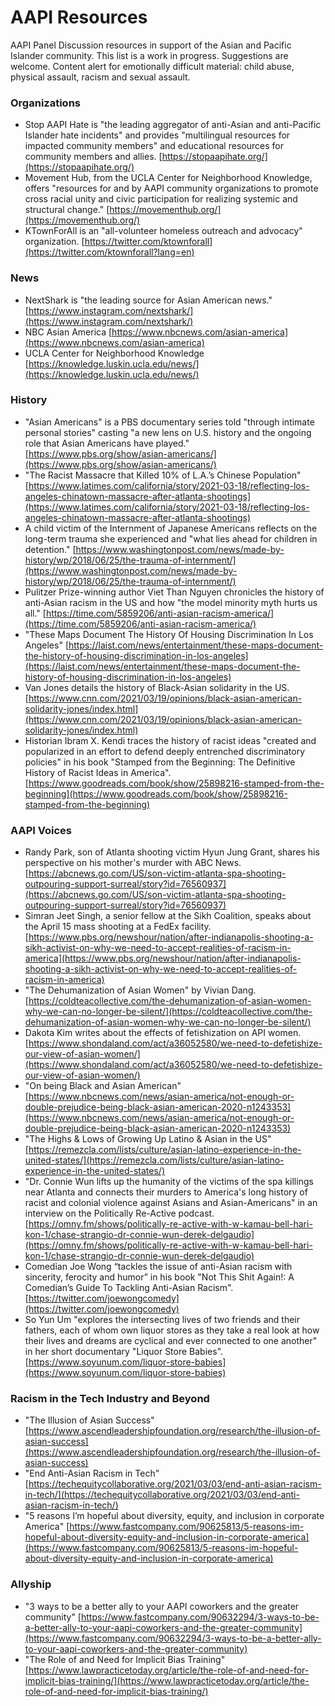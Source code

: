 # AAPI Resources

AAPI Panel Discussion resources in support of the Asian and Pacific Islander community. This list is a work in progress. Suggestions are welcome. Content alert for emotionally difficult material: child abuse, physical assault, racism and sexual assault.

### Organizations
- Stop AAPI Hate is "the leading aggregator of anti-Asian and anti-Pacific Islander hate incidents" and provides "multilingual resources for impacted community members" and educational resources for community members and allies. [https://stopaapihate.org/](https://stopaapihate.org/)
- Movement Hub, from the UCLA Center for Neighborhood Knowledge, offers "resources for and by AAPI community organizations to promote cross racial unity and civic participation for realizing systemic and structural change." [https://movementhub.org/](https://movementhub.org/)
- KTownForAll is an "all-volunteer homeless outreach and advocacy" organization. [https://twitter.com/ktownforall](https://twitter.com/ktownforall?lang=en)

### News
- NextShark is "the leading source for Asian American news." [https://www.instagram.com/nextshark/](https://www.instagram.com/nextshark/)
- NBC Asian America [https://www.nbcnews.com/asian-america](https://www.nbcnews.com/asian-america)
- UCLA Center for Neighborhood Knowledge [https://knowledge.luskin.ucla.edu/news/](https://knowledge.luskin.ucla.edu/news/)

### History
- "Asian Americans" is a PBS documentary series told "through intimate personal stories" casting "a new lens on U.S. history and the ongoing role that Asian Americans have played." [https://www.pbs.org/show/asian-americans/](https://www.pbs.org/show/asian-americans/)
- "The Racist Massacre that Killed 10% of L.A.’s Chinese Population" [https://www.latimes.com/california/story/2021-03-18/reflecting-los-angeles-chinatown-massacre-after-atlanta-shootings](https://www.latimes.com/california/story/2021-03-18/reflecting-los-angeles-chinatown-massacre-after-atlanta-shootings)
- A child victim of the Internment of Japanese Americans reflects on the long-term trauma she experienced and "what lies ahead for children in detention." [https://www.washingtonpost.com/news/made-by-history/wp/2018/06/25/the-trauma-of-internment/](https://www.washingtonpost.com/news/made-by-history/wp/2018/06/25/the-trauma-of-internment/)
- Pulitzer Prize-winning author Viet Than Nguyen chronicles the history of anti-Asian racism in the US and how "the model minority myth hurts us all." [https://time.com/5859206/anti-asian-racism-america/](https://time.com/5859206/anti-asian-racism-america/)
- "These Maps Document The History Of Housing Discrimination In Los Angeles" [https://laist.com/news/entertainment/these-maps-document-the-history-of-housing-discrimination-in-los-angeles](https://laist.com/news/entertainment/these-maps-document-the-history-of-housing-discrimination-in-los-angeles)
- Van Jones details the history of Black-Asian solidarity in the US. [https://www.cnn.com/2021/03/19/opinions/black-asian-american-solidarity-jones/index.html](https://www.cnn.com/2021/03/19/opinions/black-asian-american-solidarity-jones/index.html)
- Historian Ibram X. Kendi traces the history of racist ideas "created and popularized in an effort to defend deeply entrenched discriminatory policies" in his book "Stamped from the Beginning: The Definitive History of Racist Ideas in America". [https://www.goodreads.com/book/show/25898216-stamped-from-the-beginning](https://www.goodreads.com/book/show/25898216-stamped-from-the-beginning)

### AAPI Voices
- Randy Park, son of Atlanta shooting victim Hyun Jung Grant, shares his perspective on his mother's murder with ABC News. [https://abcnews.go.com/US/son-victim-atlanta-spa-shooting-outpouring-support-surreal/story?id=76560937](https://abcnews.go.com/US/son-victim-atlanta-spa-shooting-outpouring-support-surreal/story?id=76560937)
- Simran Jeet Singh, a senior fellow at the Sikh Coalition, speaks about the April 15 mass shooting at a FedEx facility. [https://www.pbs.org/newshour/nation/after-indianapolis-shooting-a-sikh-activist-on-why-we-need-to-accept-realities-of-racism-in-america](https://www.pbs.org/newshour/nation/after-indianapolis-shooting-a-sikh-activist-on-why-we-need-to-accept-realities-of-racism-in-america)
- "The Dehumanization of Asian Women" by Vivian Dang. [https://coldteacollective.com/the-dehumanization-of-asian-women-why-we-can-no-longer-be-silent/](https://coldteacollective.com/the-dehumanization-of-asian-women-why-we-can-no-longer-be-silent/)
- Dakota Kim writes about the effects of fetishization on API women. [https://www.shondaland.com/act/a36052580/we-need-to-defetishize-our-view-of-asian-women/](https://www.shondaland.com/act/a36052580/we-need-to-defetishize-our-view-of-asian-women/)
- "On being Black and Asian American" [https://www.nbcnews.com/news/asian-america/not-enough-or-double-prejudice-being-black-asian-american-2020-n1243353](https://www.nbcnews.com/news/asian-america/not-enough-or-double-prejudice-being-black-asian-american-2020-n1243353)
- "The Highs & Lows of Growing Up Latino & Asian in the US" [https://remezcla.com/lists/culture/asian-latino-experience-in-the-united-states/](https://remezcla.com/lists/culture/asian-latino-experience-in-the-united-states/)
- "Dr. Connie Wun lifts up the humanity of the victims of the spa killings near Atlanta and connects their murders to America's long history of racist and colonial violence against Asians and Asian-Americans" in an interview on the Politically Re-Active podcast. [https://omny.fm/shows/politically-re-active-with-w-kamau-bell-hari-kon-1/chase-strangio-dr-connie-wun-derek-delgaudio](https://omny.fm/shows/politically-re-active-with-w-kamau-bell-hari-kon-1/chase-strangio-dr-connie-wun-derek-delgaudio)
- Comedian Joe Wong “tackles the issue of anti-Asian racism with sincerity, ferocity and humor” in his book "Not This Shit Again!: A Comedian’s Guide To Tackling Anti-Asian Racism". [https://twitter.com/joewongcomedy](https://twitter.com/joewongcomedy)
- So Yun Um "explores the intersecting lives of two friends and their fathers, each of whom own liquor stores as they take a real look at how their lives and dreams are cyclical and ever connected to one another" in her short documentary "Liquor Store Babies". [https://www.soyunum.com/liquor-store-babies](https://www.soyunum.com/liquor-store-babies)

### Racism in the Tech Industry and Beyond
- "The Illusion of Asian Success" [https://www.ascendleadershipfoundation.org/research/the-illusion-of-asian-success](https://www.ascendleadershipfoundation.org/research/the-illusion-of-asian-success)
- "End Anti-Asian Racism in Tech" [https://techequitycollaborative.org/2021/03/03/end-anti-asian-racism-in-tech/](https://techequitycollaborative.org/2021/03/03/end-anti-asian-racism-in-tech/)
- "5 reasons I’m hopeful about diversity, equity, and inclusion in corporate America" [https://www.fastcompany.com/90625813/5-reasons-im-hopeful-about-diversity-equity-and-inclusion-in-corporate-america](https://www.fastcompany.com/90625813/5-reasons-im-hopeful-about-diversity-equity-and-inclusion-in-corporate-america)

### Allyship
- "3 ways to be a better ally to your AAPI coworkers and the greater community" [https://www.fastcompany.com/90632294/3-ways-to-be-a-better-ally-to-your-aapi-coworkers-and-the-greater-community](https://www.fastcompany.com/90632294/3-ways-to-be-a-better-ally-to-your-aapi-coworkers-and-the-greater-community)
- "The Role of and Need for Implicit Bias Training" [https://www.lawpracticetoday.org/article/the-role-of-and-need-for-implicit-bias-training/](https://www.lawpracticetoday.org/article/the-role-of-and-need-for-implicit-bias-training/)
